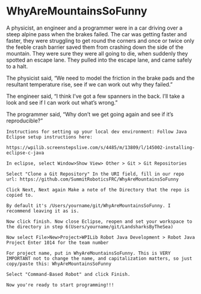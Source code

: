 # WhyAreMountainsSoFunny

A physicist, an engineer and a programmer were in a car driving over a steep alpine pass when the brakes failed. The car was getting faster and faster, they were struggling to get round the corners and once or twice only the feeble crash barrier saved them from crashing down the side of the mountain. They were sure they were all going to die, when suddenly they spotted an escape lane. They pulled into the escape lane, and came safely to a halt.

The physicist said, “We need to model the friction in the brake pads and the resultant temperature rise, see if we can work out why they failed.”

The engineer said, “I think I’ve got a few spanners in the back. I’ll take a look and see if I can work out what’s wrong.”

The programmer said, “Why don’t we get going again and see if it’s reproducible?”
~~~~~~~~~~~~~~~~~~~~~~~~~~~~~~~~~~~~~~~~~~~~~~~~~~~~~~~~~~~~~~~~~~~~~~~~~~~~~~~~~~~~~~~~~~~~~~~~~~~~~~~~~~~~~~~~~~~~~~~~~~~~~~
Instructions for setting up your local dev environment: Follow Java Eclipse setup instructions here:

https://wpilib.screenstepslive.com/s/4485/m/13809/l/145002-installing-eclipse-c-java

In eclipse, select Window>Show View> Other > Git > Git Repositories

Select "Clone a Git Repository" In the URI field, fill in our repo url: https://github.com/SummitRoboticsFRC/WhyAreMountainsSoFunny

Click Next, Next again Make a note of the Directory that the repo is copied to.

By default it's /Users/yourname/git/WhyAreMountainsSoFunny. I recommend leaving it as is.

Now click finish. Now close Eclipse, reopen and set your workspace to the directory in step 6(Users/yourname/git/LandsharksByTheSea)

Now select File>New>Project>WPILib Robot Java Development > Robot Java Project Enter 1014 for the team number

For project name, put in WhyAreMountainsSoFunny. This is VERY IMPORTANT not to change the name, and capitalization matters, so just copy/paste this: WhyAreMountainsSoFunny

Select "Command-Based Robot" and click Finish.

Now you're ready to start programming!!!
